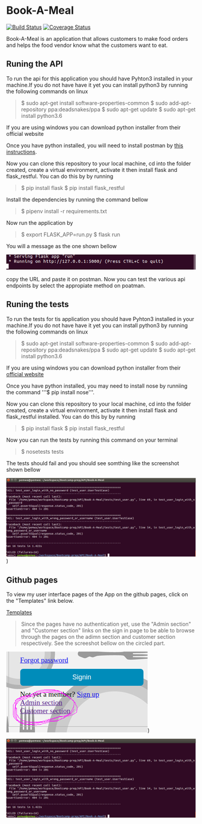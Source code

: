 # Book-A-Meal
[![Build Status](https://travis-ci.org/petermwash/Book-A-Meal.svg?branch=master)](https://travis-ci.org/petermwash/Book-A-Meal)
[![Coverage Status](https://coveralls.io/repos/github/petermwash/Book-A-Meal/badge.svg?branch=master)](https://coveralls.io/github/petermwash/Book-A-Meal?branch=master)


Book-A-Meal is an application that allows customers to make food orders and helps the food vendor know what the customers want to eat.


## Runing the API

To run the api for this application you should have Pyhton3 installed in your machine.If you do not have have it yet you can install python3 by running the following commands on linux

 
>$ sudo apt-get install software-properties-common 
>$ sudo add-apt-repository ppa:deadsnakes/ppa 
>$ sudo apt-get update $ sudo apt-get install python3.6 


If you are using windows you can download python installer from their official website

Once you have python installed, you will need to install postman by [this instructions](https://www.google.com/url?q=https%3A%2F%2Fitrendbuzz.com%2Finstall-postman-native-app-on-ubuntu%2F&sa=D&sntz=1&usg=AFQjCNHww20936CFPZKMxkqjrk3TbBnshQ).

Now you can clone this repository to your local machine, cd into the folder created, create a virtual environment, activate it then install flask and flask_restful. You can do this by by running 

>$ pip install flask $ pip install flask_restful 

Install the dependencies by running the command bellow


>$ pipenv install -r requirements.txt


Now run the application by

>$ export FLASK_APP=run.py
>$ flask run


You will a message as the one shown bellow

![screenshot](https://raw.githubusercontent.com/petermwash/Book-A-Meal/ft-api/run.png)

copy the URL and paste it on postman. Now you can test the various api endpoints by select the appropiate method on poatman.


## Runing the tests

To run the tests for tis application you should have Pyhton3 installed in your machine.If you do not have have it yet you can install python3 by running the following commands on linux

>$ sudo apt-get install software-properties-common
>$ sudo add-apt-repository ppa:deadsnakes/ppa
>$ sudo apt-get update
>$ sudo apt-get install python3.6

If you are using windows you can download python installer from their [official website](https://www.python.org/downloads/windows/)

Once you have python installed, you may need to install nose by runniing the command '''$ pip install nose'''.

Now you can clone this repository to your local machine, cd into the folder created, create a virtual environment, activate it then install
flask and flask_restful installed. You can do this by by running 

>$ pip install flask
>$ pip install flask_restful

Now you can run the tests by running this command on your terminal

>$ nosetests tests


The tests should fail and you should see somthing  like the screenshot shown bellow

![screenshot](https://raw.githubusercontent.com/petermwash/Book-A-Meal/chore-tests/tests-img.png))

## Github pages

To view my user interface pages of the App on the github pages, click on the "Templates" link below.


[Templates](https://petermwash.github.io/Book-A-Meal/)


>Since the pages have no authentication yet, use the "Admin section" and "Customer section" links on the sign in page to be able to browse through the pages on the adimn section and customer section respectively. See the screeshot bellow on the circled part.

![alt text](https://raw.githubusercontent.com/petermwash/Book-A-Meal/master/eg-img.png))

![screenshot](https://raw.githubusercontent.com/petermwash/Book-A-Meal/chore-tests/tests-img.png)
